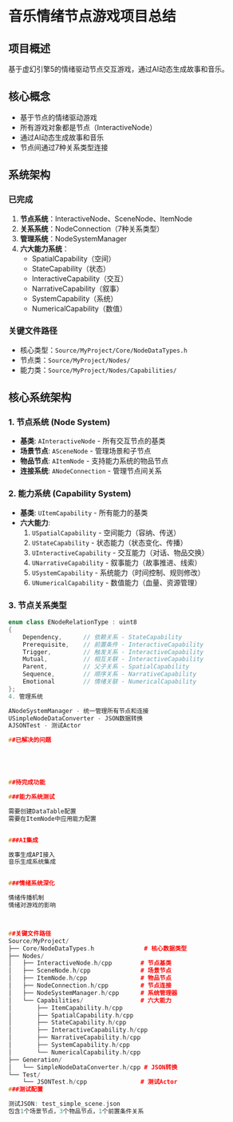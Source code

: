# 音乐情绪节点游戏项目总结

## 项目概述
基于虚幻引擎5的情绪驱动节点交互游戏，通过AI动态生成故事和音乐。

## 核心概念
- 基于节点的情绪驱动游戏
- 所有游戏对象都是节点（InteractiveNode）
- 通过AI动态生成故事和音乐
- 节点间通过7种关系类型连接

## 系统架构
### 已完成
1. **节点系统**：InteractiveNode、SceneNode、ItemNode
2. **关系系统**：NodeConnection（7种关系类型）
3. **管理系统**：NodeSystemManager
4. **六大能力系统**：
   - SpatialCapability（空间）
   - StateCapability（状态）
   - InteractiveCapability（交互）
   - NarrativeCapability（叙事）
   - SystemCapability（系统）
   - NumericalCapability（数值）

### 关键文件路径
- 核心类型：`Source/MyProject/Core/NodeDataTypes.h`
- 节点类：`Source/MyProject/Nodes/`
- 能力类：`Source/MyProject/Nodes/Capabilities/`

## 核心系统架构

### 1. 节点系统 (Node System)
- **基类**: `AInteractiveNode` - 所有交互节点的基类
- **场景节点**: `ASceneNode` - 管理场景和子节点
- **物品节点**: `AItemNode` - 支持能力系统的物品节点
- **连接系统**: `ANodeConnection` - 管理节点间关系

### 2. 能力系统 (Capability System)
- **基类**: `UItemCapability` - 所有能力的基类
- **六大能力**:
  1. `USpatialCapability` - 空间能力（容纳、传送）
  2. `UStateCapability` - 状态能力（状态变化、传播）
  3. `UInteractiveCapability` - 交互能力（对话、物品交换）
  4. `UNarrativeCapability` - 叙事能力（故事推进、线索）
  5. `USystemCapability` - 系统能力（时间控制、规则修改）
  6. `UNumericalCapability` - 数值能力（血量、资源管理）

### 3. 节点关系类型
```cpp
enum class ENodeRelationType : uint8
{
    Dependency,      // 依赖关系 - StateCapability
    Prerequisite,    // 前置条件 - InteractiveCapability
    Trigger,         // 触发关系 - InteractiveCapability
    Mutual,          // 相互关联 - InteractiveCapability
    Parent,          // 父子关系 - SpatialCapability
    Sequence,        // 顺序关系 - NarrativeCapability
    Emotional        // 情绪关联 - NumericalCapability
};
4. 管理系统

ANodeSystemManager - 统一管理所有节点和连接
USimpleNodeDataConverter - JSON数据转换
AJSONTest - 测试Actor

##已解决的问题





##待完成功能

###能力系统测试

需要创建DataTable配置
需要在ItemNode中应用能力配置


###AI集成

故事生成API接入
音乐生成系统集成


###情绪系统深化

情绪传播机制
情绪对游戏的影响



##关键文件路径
Source/MyProject/
├── Core/NodeDataTypes.h              # 核心数据类型
├── Nodes/
│   ├── InteractiveNode.h/cpp        # 节点基类
│   ├── SceneNode.h/cpp              # 场景节点
│   ├── ItemNode.h/cpp               # 物品节点
│   ├── NodeConnection.h/cpp         # 节点连接
│   ├── NodeSystemManager.h/cpp      # 系统管理器
│   └── Capabilities/                # 六大能力
│       ├── ItemCapability.h/cpp     
│       ├── SpatialCapability.h/cpp
│       ├── StateCapability.h/cpp
│       ├── InteractiveCapability.h/cpp
│       ├── NarrativeCapability.h/cpp
│       ├── SystemCapability.h/cpp
│       └── NumericalCapability.h/cpp
├── Generation/
│   └── SimpleNodeDataConverter.h/cpp # JSON转换
└── Test/
    └── JSONTest.h/cpp               # 测试Actor
###测试配置

测试JSON: test_simple_scene.json
包含1个场景节点，3个物品节点，1个前置条件关系
